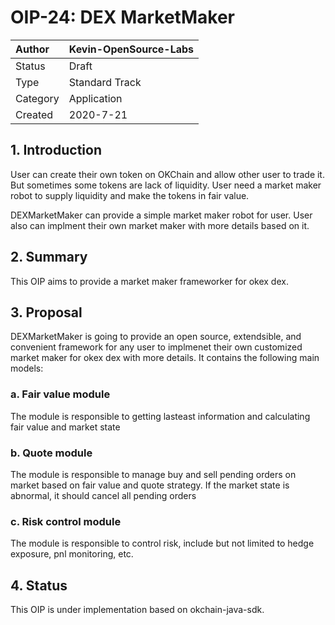 # OIP-24: DEX MarketMaker

| Author   | Kevin-OpenSource-Labs |
| :------- | ------------------------ |
| Status   | Draft                    |
| Type     | Standard Track           |
| Category | Application              |
| Created  | 2020-7-21                |

## 1. Introduction

User can create their own token on OKChain and allow other user to trade it. But sometimes some tokens are lack of liquidity. User need a market maker robot to supply liquidity and make the tokens in fair value.

DEXMarketMaker can provide a simple market maker robot for user. User also can implment their own market maker with more details based on it.

## 2. Summary

This OIP aims to provide a market maker frameworker for okex dex.

## 3. Proposal

DEXMarketMaker is going to provide an open source, extendsible, and convenient framework for any user to implmenet their own customized market maker for okex dex with more details.
It contains the following main models:

### a. Fair value module

The module is responsible to getting lasteast information and calculating fair value and market state

### b. Quote module

The module is responsible to manage buy and sell pending orders on market based on fair value and quote strategy. If the market state is abnormal, it should cancel all pending orders

### c. Risk control module 

The module is responsible to control risk, include but not limited to hedge exposure, pnl monitoring, etc.

## 4. Status

This OIP is under implementation based on okchain-java-sdk.
